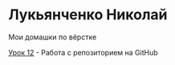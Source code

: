 

# Лукьянченко Николай
Мои домашки по вёрстке

[Урок 12](https://nikolay-lukyanchenko.github.io/lesson%2012/ "Моя дз") - Работа с репозиторием на GitHub 
